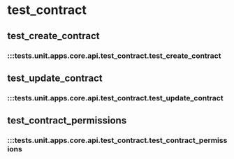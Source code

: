 # test_contract

## test_create_contract

### :::tests.unit.apps.core.api.test_contract.test_create_contract

## test_update_contract

### :::tests.unit.apps.core.api.test_contract.test_update_contract

## test_contract_permissions

### :::tests.unit.apps.core.api.test_contract.test_contract_permissions

